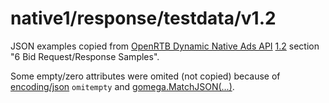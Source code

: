 # native1/response/testdata/v1.2

JSON examples copied from [OpenRTB Dynamic Native Ads API](https://iabtechlab.com/standards/openrtb-native/) [1.2](https://iabtechlab.com/wp-content/uploads/2016/07/OpenRTB-Native-Ads-Specification-Final-1.2.pdf) section "6 Bid Request/Response Samples".

Some empty/zero attributes were omited (not copied) because of [encoding/json](https://golang.org/pkg/encoding/json/) `omitempty` and [gomega.MatchJSON(...)](http://onsi.github.io/gomega/#matchjsonjson-interface).
